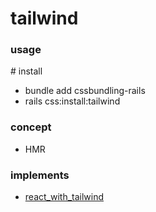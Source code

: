# tailwind

### usage

\# install

- bundle add cssbundling-rails
- rails css:install:tailwind

### concept

- HMR

### implements

- [react_with_tailwind](../../../front-end/react/my-react-app/index.html)